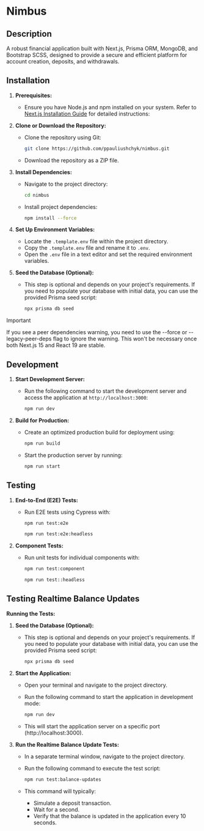 # Nimbus

## Description

A robust financial application built with Next.js, Prisma ORM, MongoDB, and Bootstrap SCSS, designed to provide a secure and efficient platform for account creation, deposits, and withdrawals.

## Installation

1. **Prerequisites:**

   - Ensure you have Node.js and npm installed on your system. Refer to [Next.js Installation Guide](https://nextjs.org/docs/app/getting-started/installation) for detailed instructions:

2. **Clone or Download the Repository:**

   - Clone the repository using Git:

     ```bash
     git clone https://github.com/ppauliushchyk/nimbus.git
     ```

   - Download the repository as a ZIP file.

3. **Install Dependencies:**

   - Navigate to the project directory:

     ```bash
     cd nimbus
     ```

   - Install project dependencies:

     ```bash
     npm install --force
     ```

4. **Set Up Environment Variables:**

   - Locate the `.template.env` file within the project directory.
   - Copy the `.template.env` file and rename it to `.env`.
   - Open the `.env` file in a text editor and set the required environment variables.

5. **Seed the Database (Optional):**

   - This step is optional and depends on your project's requirements. If you need to populate your database with initial data, you can use the provided Prisma seed script:

     ```bash
     npx prisma db seed
     ```

> [!IMPORTANT]  
> If you see a peer dependencies warning, you need to use the --force or --legacy-peer-deps flag to ignore the warning. This won't be necessary once both Next.js 15 and React 19 are stable.

## Development

1. **Start Development Server:**

   - Run the following command to start the development server and access the application at `http://localhost:3000`:

     ```bash
     npm run dev
     ```

2. **Build for Production:**

   - Create an optimized production build for deployment using:

     ```bash
     npm run build
     ```

   - Start the production server by running:

     ```bash
     npm run start
     ```

## Testing

1. **End-to-End (E2E) Tests:**

   - Run E2E tests using Cypress with:

     ```bash
     npm run test:e2e
     ```

     ```bash
     npm run test:e2e:headless
     ```

2. **Component Tests:**

   - Run unit tests for individual components with:

     ```bash
     npm run test:component
     ```

     ```bash
     npm run test::headless
     ```

## Testing Realtime Balance Updates

**Running the Tests:**

1. **Seed the Database (Optional):**

   - This step is optional and depends on your project's requirements. If you need to populate your database with initial data, you can use the provided Prisma seed script:

     ```bash
     npx prisma db seed
     ```

2. **Start the Application:**

   - Open your terminal and navigate to the project directory.

   - Run the following command to start the application in development mode:

     ```bash
     npm run dev
     ```

   - This will start the application server on a specific port (http://localhost:3000).

3. **Run the Realtime Balance Update Tests:**

   - In a separate terminal window, navigate to the project directory.

   - Run the following command to execute the test script:

     ```bash
     npm run test:balance-updates
     ```

   - This command will typically:

     - Simulate a deposit transaction.
     - Wait for a second.
     - Verify that the balance is updated in the application every 10 seconds.
